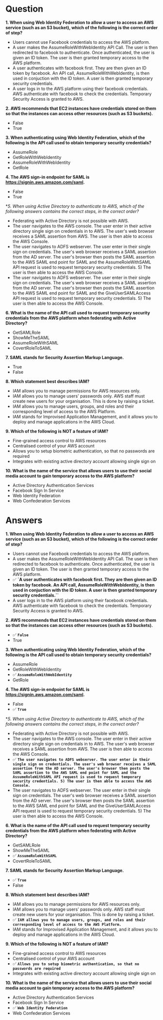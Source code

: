 # Question

**1. When using Web Identity Federation to allow a user to access an AWS service (such as an S3 bucket), which of the following is the correct order of step?**
- Users cannot use Facebook credentials to access the AWS platform.
- A user makes the AssumeRoleWithWebIdentity API Call. The user is then redirected to facebook to authenticate. Once authenticated, the user is given an ID token. The user is then granted temporary access to the AWS platform.
- A user authenticates with facebook first. They are then given an ID token by facebook. An API call, AssumeRoleWithWebIdentity, is then used in conjuction with the ID token. A user is then granted temporary security credentials.
- A user logs in to the AWS platform using their facebook credentials. AWS authenticate with facebook to check the credentials. Temporary Security Access is granted to AWS.

**2. AWS recommends that EC2 instances have credentials stored on them so that the instances can access other resources (such as S3 buckets).**
- False
- True

**3. When authenticating using Web Identity Federation, which of the following is the API call used to obtain temporary security credentials?**
- AssumeRole
- GetRoleWithWebIdentity
- AssumeRoleWithWebIdentity
- GetRole

**4. The AWS sign-in endpoint for SAML is https://signin.aws.amazon.com/saml.**
- False
- True

**5. When using Active Directory to authenticate to AWS, which of the following answers contains the correct steps, in the correct order?*
- Federating with Active Directory is not possible with AWS.
- The user navigates to the AWS console. The user enter in their active directory single sign on credentials in to AWS. The user's web browser receives a SAML assertion from AWS. The user is then able to access the AWS Console.
- The user navigates to ADFS webserver. The user enter in their single sign on credentials. The user's web browser receives a SAML assertion from the AD server. The user's browser then posts the SAML assertion to the AWS SAML end point for SAML and the AssumeRoleWithSAML API request is used to request temporary security credentials. 5) The user is then able to access the AWS Console.
- The user navigates to ADFS webserver. The user enter in their single sign on credentials. The user's web browser receives a SAML assertion from the AD server. The user's browser then posts the SAML assertion to the AWS SAML end point for SAML and the GiveUserSAMLAccess API request is used to request temporary security credentials. 5) The user is then able to access the AWS Console.

**6. What is the name of the API call used to request temporary security credentials from the AWS platform when federating with Active Directory?**
- GetSAMLRole
- ShowMeTheSAML
- AssumeRoleWithSAML
- CovertRoleToSAML

**7. SAML stands for Security Assertion Markup Language.**
- True
- False

**8. Which statement best describes IAM?**
- IAM allows you to manage permissions for AWS resources only.
- IAM allows you to manage users' passwords only. AWS staff must create new users for your organisation. This is done by raising a ticket.
- IAM allows you to manage users, groups, and roles and their corresponding level of access to the AWS Platform.
- IAM stands for Improvised Application Management, and it allows you to deploy and manage applications in the AWS Cloud.

**9. Which of the following is NOT a feature of IAM?**
- Fine-grained access control to AWS resources
- Centralised control of your AWS account
- Allows you to setup biometric authentication, so that no passwords are required
- Integrates with existing active directory account allowing single sign on

**10. What is the name of the service that allows users to use their social media account to gain temporary access to the AWS platform?**
- Active Directory Authentication Services
- Facebook Sign In Service
- Web Identity Federation
- Web Confederation Services

# Answers

**1. When using Web Identity Federation to allow a user to access an AWS service (such as an S3 bucket), which of the following is the correct order of step?**
- Users cannot use Facebook credentials to access the AWS platform.
- A user makes the AssumeRoleWithWebIdentity API Call. The user is then redirected to facebook to authenticate. Once authenticated, the user is given an ID token. The user is then granted temporary access to the AWS platform.
- :white_check_mark: **`A user authenticates with facebook first. They are then given an ID token by facebook. An API call, AssumeRoleWithWebIdentity, is then used in conjuction with the ID token. A user is then granted temporary security credentials.``**
- A user logs in to the AWS platform using their facebook credentials. AWS authenticate with facebook to check the credentials. Temporary Security Access is granted to AWS.

**2. AWS recommends that EC2 instances have credentials stored on them so that the instances can access other resources (such as S3 buckets).**
- :white_check_mark: **`False`**
- True

**3. When authenticating using Web Identity Federation, which of the following is the API call used to obtain temporary security credentials?**
- AssumeRole
- GetRoleWithWebIdentity
- :white_check_mark: **`AssumeRoleWithWebIdentity`**
- GetRole

**4. The AWS sign-in endpoint for SAML is https://signin.aws.amazon.com/saml.**
- False
- :white_check_mark: **`True`**

**5. When using Active Directory to authenticate to AWS, which of the following answers contains the correct steps, in the correct order?*
- Federating with Active Directory is not possible with AWS.
- The user navigates to the AWS console. The user enter in their active directory single sign on credentials in to AWS. The user's web browser receives a SAML assertion from AWS. The user is then able to access the AWS Console.
- :white_check_mark: **`The user navigates to ADFS webserver. The user enter in their single sign on credentials. The user's web browser receives a SAML assertion from the AD server. The user's browser then posts the SAML assertion to the AWS SAML end point for SAML and the AssumeRoleWithSAML API request is used to request temporary security credentials. 5) The user is then able to access the AWS Console.`**
- The user navigates to ADFS webserver. The user enter in their single sign on credentials. The user's web browser receives a SAML assertion from the AD server. The user's browser then posts the SAML assertion to the AWS SAML end point for SAML and the GiveUserSAMLAccess API request is used to request temporary security credentials. 5) The user is then able to access the AWS Console.

**6. What is the name of the API call used to request temporary security credentials from the AWS platform when federating with Active Directory?**
- GetSAMLRole
- ShowMeTheSAML
- :white_check_mark: **`AssumeRoleWithSAML`**
- CovertRoleToSAML

**7. SAML stands for Security Assertion Markup Language.**
- :white_check_mark: **`True`**
- False

**8. Which statement best describes IAM?**
- IAM allows you to manage permissions for AWS resources only.
- IAM allows you to manage users' passwords only. AWS staff must create new users for your organisation. This is done by raising a ticket.
- :white_check_mark: **`IAM allows you to manage users, groups, and roles and their corresponding level of access to the AWS Platform.`**
- IAM stands for Improvised Application Management, and it allows you to deploy and manage applications in the AWS Cloud.

**9. Which of the following is NOT a feature of IAM?**
- Fine-grained access control to AWS resources
- Centralised control of your AWS account
- :white_check_mark: **`Allows you to setup biometric authentication, so that no passwords are required`**
- Integrates with existing active directory account allowing single sign on

**10. What is the name of the service that allows users to use their social media account to gain temporary access to the AWS platform?**
- Active Directory Authentication Services
- Facebook Sign In Service
- :white_check_mark: **`Web Identity Federation`**
- Web Confederation Services
